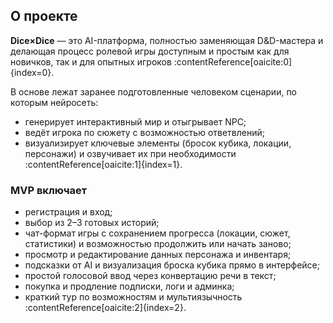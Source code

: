 ## О проекте

**Dice×Dice** — это AI-платформа, полностью заменяющая D&D-мастера и делающая процесс ролевой игры доступным и простым как для новичков, так и для опытных игроков :contentReference[oaicite:0]{index=0}.

В основе лежат заранее подготовленные человеком сценарии, по которым нейросеть:
- генерирует интерактивный мир и отыгрывает NPC;
- ведёт игрока по сюжету с возможностью ответвлений;
- визуализирует ключевые элементы (бросок кубика, локации, персонажи) и озвучивает их при необходимости :contentReference[oaicite:1]{index=1}.

### MVP включает
- регистрация и вход;
- выбор из 2–3 готовых историй;
- чат-формат игры с сохранением прогресса (локации, сюжет, статистики) и возможностью продолжить или начать заново;
- просмотр и редактирование данных персонажа и инвентаря;
- подсказки от AI и визуализация броска кубика прямо в интерфейсе;
- простой голосовой ввод через конвертацию речи в текст;
- покупка и продление подписки, логи и админка;
- краткий тур по возможностям и мультиязычность :contentReference[oaicite:2]{index=2}.

